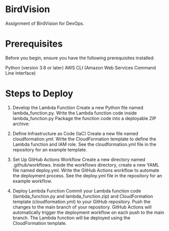 # BirdVision
Assignment of BirdVision for DevOps.


# Prerequisites
Before you begin, ensure you have the following prerequisites installed:

Python (version 3.8 or later)
AWS CLI (Amazon Web Services Command Line Interface)

# Steps to Deploy
1. Develop the Lambda Function
Create a new Python file named lambda_function.py.
Write the Lambda function code inside lambda_function.py
Package the function code into a deployable ZIP archive:

2. Define Infrastructure as Code (IaC)
Create a new file named cloudformation.yml.
Write the CloudFormation template to define the Lambda function and IAM role. See the cloudformation.yml file in the repository for an example template.

3. Set Up GitHub Actions Workflow
Create a new directory named .github/workflows.
Inside the workflows directory, create a new YAML file named deploy.yml.
Write the GitHub Actions workflow to automate the deployment process. See the deploy.yml file in the repository for an example workflow.

5. Deploy Lambda Function
Commit your Lambda function code (lambda_function.py and lambda_function.zip) and CloudFormation template (cloudformation.yml) to your GitHub repository.
Push the changes to the main branch of your repository.
GitHub Actions will automatically trigger the deployment workflow on each push to the main branch. The Lambda function will be deployed using the CloudFormation template.
